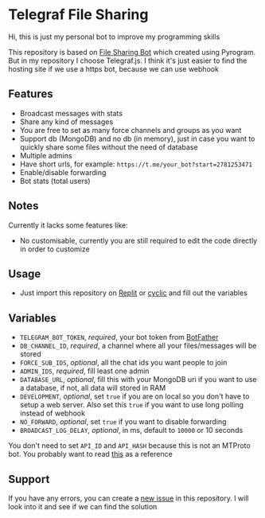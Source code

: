 # Telegraf File Sharing

Hi, this is just my personal bot to improve my programming skills

This repository is based on [File Sharing Bot](https://github.com/CodeXBotz/File-Sharing-Bot.git) which created using Pyrogram. But in my repository I choose Telegraf.js. I think it's just easier to find the hosting site if we use a https bot, because we can use webhook

## Features

- Broadcast messages with stats
- Share any kind of messages
- You are free to set as many force channels and groups as you want
- Support db (MongoDB) and no db (in memory), just in case you want to quickly share some files without the need of database
- Multiple admins
- Have short urls, for example: `https://t.me/your_bot?start=2781253471`
- Enable/disable forwarding
- Bot stats (total users)

## Notes

Currently it lacks some features like:

- No customisable, currently you are still required to edit the code directly in order to customize

## Usage

- Just import this repository on [Replit](https://replit.com/) or [cyclic](https://cyclic.sh/) and fill out the variables

## Variables

- `TELEGRAM_BOT_TOKEN`, _required_, your bot token from [BotFather](https://t.me/BotFather)
- `DB_CHANNEL_ID`, _required_, a channel where all your files/messages will be stored
- `FORCE_SUB_IDS`, _optional_, all the chat ids you want people to join
- `ADMIN_IDS`, _required_, fill least one admin
- `DATABASE_URL`, _optional_, fill this with your MongoDB uri if you want to use a database, if not, all data will stored in RAM
- `DEVELOPMENT`, _optional_, set `true` if you are on local so you don't have to setup a web server. Also set this `true` if you want to use long polling instead of webhook
- `NO_FORWARD`, _optional_, set `true` if you want to disable forwarding
- `BROADCAST_LOG_DELAY`, _optional_, in ms, default to `10000` or 10 seconds

You don't need to set `API_ID` and `API_HASH` because this is not an MTProto bot. You probably want to read [this](https://docs.pyrogram.org/topics/mtproto-vs-botapi) as a reference

## Support

If you have any errors, you can create a [new issue](https://github.com/rainrisa/telegraf-file-sharing/issues) in this repository. I will look into it and see if we can find the solution
